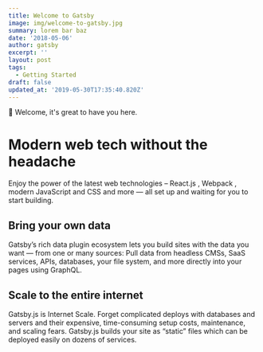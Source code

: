 ```yaml
---
title: Welcome to Gatsby
image: img/welcome-to-gatsby.jpg
summary: lorem bar baz
date: '2018-05-06'
author: gatsby
excerpt: ''
layout: post
tags:
  - Getting Started
draft: false
updated_at: '2019-05-30T17:35:40.820Z'
---
```

👋 Welcome, it's great to have you here.

# Modern web tech without the headache

Enjoy the power of the latest web technologies – React.js , Webpack , modern JavaScript and CSS and more — all set up and waiting for you to start building.

## Bring your own data

Gatsby’s rich data plugin ecosystem lets you build sites with the data you want — from one or many sources: Pull data from headless CMSs, SaaS services, APIs, databases, your file system, and more directly into your pages using GraphQL.

## Scale to the entire internet

Gatsby.js is Internet Scale. Forget complicated deploys with databases and servers and their expensive, time-consuming setup costs, maintenance, and scaling fears. Gatsby.js builds your site as “static” files which can be deployed easily on dozens of services.
